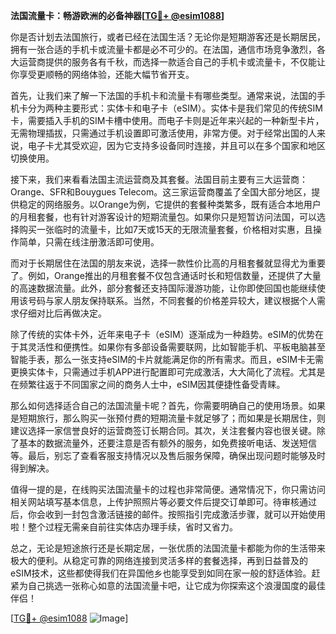 **法国流量卡：畅游欧洲的必备神器[[TG💪+ @esim1088](https://t.me/s/esim1088)]**

你是否计划去法国旅行，或者已经在法国生活？无论你是短期游客还是长期居民，拥有一张合适的手机卡或流量卡都是必不可少的。在法国，通信市场竞争激烈，各大运营商提供的服务各有千秋，而选择一款适合自己的手机卡或流量卡，不仅能让你享受更顺畅的网络体验，还能大幅节省开支。

首先，让我们来了解一下法国的手机卡和流量卡有哪些类型。通常来说，法国的手机卡分为两种主要形式：实体卡和电子卡（eSIM）。实体卡是我们常见的传统SIM卡，需要插入手机的SIM卡槽中使用。而电子卡则是近年来兴起的一种新型卡片，无需物理插拔，只需通过手机设置即可激活使用，非常方便。对于经常出国的人来说，电子卡尤其受欢迎，因为它支持多设备同时连接，并且可以在多个国家和地区切换使用。

接下来，我们来看看法国主流运营商及其套餐。法国目前主要有三大运营商：Orange、SFR和Bouygues Telecom。这三家运营商覆盖了全国大部分地区，提供稳定的网络服务。以Orange为例，它提供的套餐种类繁多，既有适合本地用户的月租套餐，也有针对游客设计的短期流量包。如果你只是短暂访问法国，可以选择购买一张临时的流量卡，比如7天或15天的无限流量套餐，价格相对实惠，且操作简单，只需在线注册激活即可使用。

而对于长期居住在法国的朋友来说，选择一款性价比高的月租套餐就显得尤为重要了。例如，Orange推出的月租套餐不仅包含通话时长和短信数量，还提供了大量的高速数据流量。此外，部分套餐还支持国际漫游功能，让你即使回国也能继续使用该号码与家人朋友保持联系。当然，不同套餐的价格差异较大，建议根据个人需求仔细对比后再做决定。

除了传统的实体卡外，近年来电子卡（eSIM）逐渐成为一种趋势。eSIM的优势在于其灵活性和便携性。如果你有多部设备需要联网，比如智能手机、平板电脑甚至智能手表，那么一张支持eSIM的卡片就能满足你的所有需求。而且，eSIM卡无需更换实体卡，只需通过手机APP进行配置即可完成激活，大大简化了流程。尤其是在频繁往返于不同国家之间的商务人士中，eSIM因其便捷性备受青睐。

那么如何选择适合自己的法国流量卡呢？首先，你需要明确自己的使用场景。如果是短期旅行，那么购买一张预付费的短期流量卡就足够了；而如果是长期居住，则建议选择一家信誉良好的运营商签订长期合同。其次，关注套餐内容也很关键。除了基本的数据流量外，还要注意是否有额外的服务，如免费接听电话、发送短信等。最后，别忘了查看客服支持情况以及售后服务保障，确保出现问题时能够及时得到解决。

值得一提的是，在线购买法国流量卡的过程也非常简便。通常情况下，你只需访问相关网站填写基本信息，上传护照照片等必要文件后提交订单即可。待审核通过后，你会收到一封包含激活链接的邮件。按照指引完成激活步骤，就可以开始使用啦！整个过程无需亲自前往实体店办理手续，省时又省力。

总之，无论是短途旅行还是长期定居，一张优质的法国流量卡都能为你的生活带来极大的便利。从稳定可靠的网络连接到灵活多样的套餐选择，再到日益普及的eSIM技术，这些都使得我们在异国他乡也能享受到如同在家一般的舒适体验。赶紧为自己挑选一张称心如意的法国流量卡吧，让它成为你探索这个浪漫国度的最佳伴侣！

[[TG💪+ @esim1088](https://t.me/s/esim1088) ![Image](https://i.postimg.cc/4NQfJmqS/Snipaste-2025-05-13-00-14-12.png)]